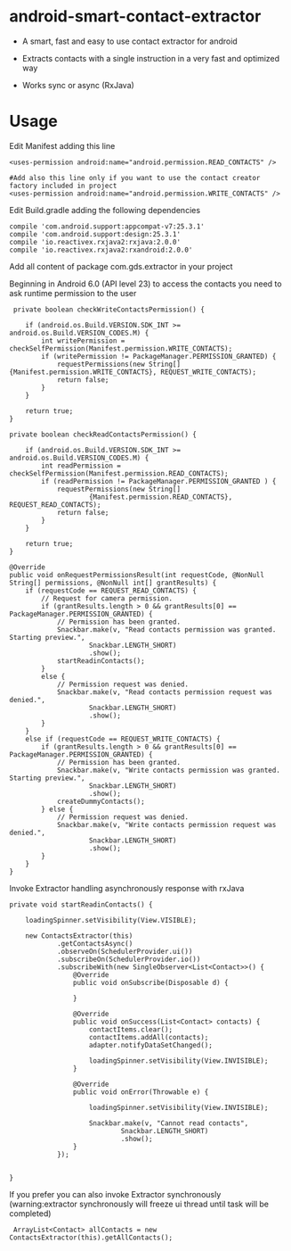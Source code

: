 # android-smart-contact-extractor

- A smart, fast and easy to use contact extractor for android 

- Extracts contacts with a single instruction in a very fast and optimized way

- Works sync or async (RxJava)

# Usage

Edit Manifest adding this line

    <uses-permission android:name="android.permission.READ_CONTACTS" />
    
    #Add also this line only if you want to use the contact creator factory included in project
    <uses-permission android:name="android.permission.WRITE_CONTACTS" />
  
  
Edit Build.gradle adding the following dependencies

    compile 'com.android.support:appcompat-v7:25.3.1'
    compile 'com.android.support:design:25.3.1'
    compile 'io.reactivex.rxjava2:rxjava:2.0.0'
    compile 'io.reactivex.rxjava2:rxandroid:2.0.0'
    
Add all content of package com.gds.extractor in your project

Beginning in Android 6.0 (API level 23) to access the contacts you need to ask runtime permission to the user 

     private boolean checkWriteContactsPermission() {

        if (android.os.Build.VERSION.SDK_INT >= android.os.Build.VERSION_CODES.M) {
            int writePermission = checkSelfPermission(Manifest.permission.WRITE_CONTACTS);
            if (writePermission != PackageManager.PERMISSION_GRANTED) {
                requestPermissions(new String[]{Manifest.permission.WRITE_CONTACTS}, REQUEST_WRITE_CONTACTS);
                return false;
            }
        }

        return true;
    }

    private boolean checkReadContactsPermission() {

        if (android.os.Build.VERSION.SDK_INT >= android.os.Build.VERSION_CODES.M) {
            int readPermission = checkSelfPermission(Manifest.permission.READ_CONTACTS);
            if (readPermission != PackageManager.PERMISSION_GRANTED ) {
                requestPermissions(new String[]
                        {Manifest.permission.READ_CONTACTS}, REQUEST_READ_CONTACTS);
                return false;
            }
        }

        return true;
    }

    @Override
    public void onRequestPermissionsResult(int requestCode, @NonNull String[] permissions, @NonNull int[] grantResults) {
        if (requestCode == REQUEST_READ_CONTACTS) {
            // Request for camera permission.
            if (grantResults.length > 0 && grantResults[0] == PackageManager.PERMISSION_GRANTED) {
                // Permission has been granted.
                Snackbar.make(v, "Read contacts permission was granted. Starting preview.",
                        Snackbar.LENGTH_SHORT)
                        .show();
                startReadinContacts();
            }
            else {
                // Permission request was denied.
                Snackbar.make(v, "Read contacts permission request was denied.",
                        Snackbar.LENGTH_SHORT)
                        .show();
            }
        }
        else if (requestCode == REQUEST_WRITE_CONTACTS) {
            if (grantResults.length > 0 && grantResults[0] == PackageManager.PERMISSION_GRANTED) {
                // Permission has been granted.
                Snackbar.make(v, "Write contacts permission was granted. Starting preview.",
                        Snackbar.LENGTH_SHORT)
                        .show();
                createDummyContacts();
            } else {
                // Permission request was denied.
                Snackbar.make(v, "Write contacts permission request was denied.",
                        Snackbar.LENGTH_SHORT)
                        .show();
            }
        }
    }


Invoke Extractor handling asynchronously response with rxJava

    private void startReadinContacts() {

        loadingSpinner.setVisibility(View.VISIBLE);

        new ContactsExtractor(this)
                .getContactsAsync()
                .observeOn(SchedulerProvider.ui())
                .subscribeOn(SchedulerProvider.io())
                .subscribeWith(new SingleObserver<List<Contact>>() {
                    @Override
                    public void onSubscribe(Disposable d) {

                    }

                    @Override
                    public void onSuccess(List<Contact> contacts) {
                        contactItems.clear();
                        contactItems.addAll(contacts);
                        adapter.notifyDataSetChanged();

                        loadingSpinner.setVisibility(View.INVISIBLE);
                    }

                    @Override
                    public void onError(Throwable e) {

                        loadingSpinner.setVisibility(View.INVISIBLE);

                        Snackbar.make(v, "Cannot read contacts",
                                Snackbar.LENGTH_SHORT)
                                .show();
                    }
                });


    }


If you prefer you can also invoke Extractor synchronously (warning:extractor synchronously will freeze ui thread until task will be completed)

     ArrayList<Contact> allContacts = new ContactsExtractor(this).getAllContacts();
           
           
         
